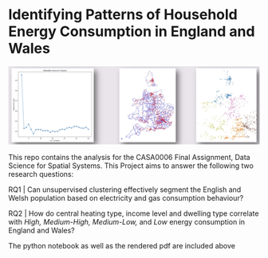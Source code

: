 # Identifying Patterns of Household Energy Consumption in England and Wales

<img style="width:1920px;" src="SDS.png">


This repo contains the analysis for the CASA0006 Final Assignment, Data Science for Spatial Systems. This Project aims to answer the following two research questions: 

RQ1 | Can unsupervised clustering effectively segment the English and Welsh population based on electricity and gas consumption behaviour?

RQ2 | How do central heating type, income level and dwelling type correlate with *High, Medium-High, Medium-Low,* and *Low* energy consumption in England and Wales?

The python notebook as well as the rendered pdf are included above
